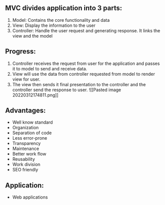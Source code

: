 ## MVC divides application into 3 parts:
1. Model: Contains the core functionality and data
2. View: Display the information to the user
3. Controller: Handle the user request and generating response. It links the view and the model
## Progress:
1. Controller receives the request from user for the application and passes it to model to send and receive data.
2. View will use the data from controller requested from model to render view for user.
3. The view then sends it final presentation to the controller and the controller send the response to user.
![[Pasted image 20220312174811.png]]
## Advantages:
- Well know standard
- Organization
- Separation of code
- Less error-prone
- Transparency
- Maintenance
- Better work flow
- Reusability
- Work division
- SEO friendly
## Application:
- Web applications
